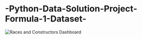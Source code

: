 # -Python-Data-Solution-Project-Formula-1-Dataset-








![Races and Constructors Dashboard](https://github.com/user-attachments/assets/8034c03e-dc74-4eb3-a387-8bed9221a256)
